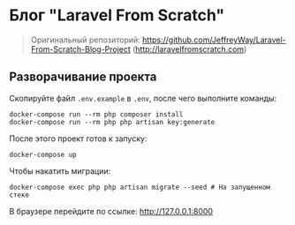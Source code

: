 # Блог "Laravel From Scratch"

> Оригинальный репозиторий: https://github.com/JeffreyWay/Laravel-From-Scratch-Blog-Project (http://laravelfromscratch.com)

## Разворачивание проекта

Скопируйте файл `.env.example` в `.env`, после чего выполните команды:

```shell
docker-compose run --rm php composer install
docker-compose run --rm php php artisan key:generate
```

После этого проект готов к запуску:

```shell
docker-compose up
```

Чтобы накатить миграции:
```shell
docker-compose exec php php artisan migrate --seed # На запущенном стеке
```

В браузере перейдите по ссылке: http://127.0.0.1:8000
